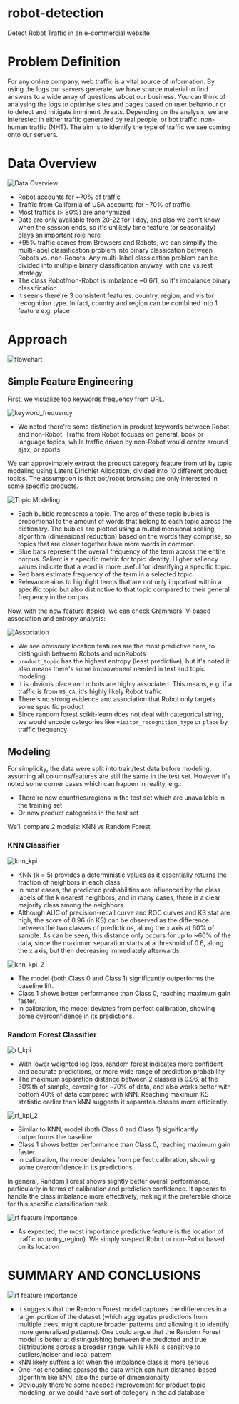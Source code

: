 # robot-detection
Detect Robot Traffic in an e-commercial website

# Problem Definition

For any online company, web traffic is a vital source of information. By using the logs our servers generate, we have source material to find answers to a wide array of questions about our business. You can think of analysing the logs to optimise sites and pages based on user behaviour or to detect and mitigate imminent threats.
Depending on the analysis, we are interested in either traffic generated by real people, or bot traffic: non-human traffic (NHT).
The aim is to identify the type of traffic we see coming onto our servers.

# Data Overview

![Data Overview](./img/data_overview.jpg)

* Robot accounts for ~70% of traffic
* Traffic from California of USA accounts for ~70% of traffic
* Most traffics (> 80%) are anonymized
* Data are only available from 20-22 for 1 day, and also we don't know when the session ends, so it's unlikely time feature (or seasonality) plays an important role here
*  +95% traffic comes from Browsers and Robots, we can simplify the multi-label classification problem into binary classication between Robots vs. non-Robots. Any multi-label classication problem can be divided into multiple binary classification anyway, with one vs.rest strategy
* The class Robot/non-Robot is imbalance ~0.6/1, so it's imbalance binary classification
* It seems there're 3 consistent features: country, region, and visitor recognition type. In fact, country and region can be combined into 1 feature e.g. place

# Approach

![flowchart](./img/flowchart.jpg)

## Simple Feature Engineering

First, we visualize top keywords frequency from URL.

![keyword_frequency](./img/keyword_frequency.png)

* We noted there're some distinction in product keywords between Robot and non-Robot. Traffic from Robot focuses on general, book or language topics, while traffic driven by non-Robot would center around ajax, or sports

We can approximately extract the product category feature from url by topic modeling using Latent Dirichlet Allocation, divided into 10 different product topics. The assumption is that bot/robot browsing are only interested in some specific products.

![Topic Modeling](./img/topic_modeling.png)


* Each bubble represents a topic. The area of these topic bubles is proportional to the amount of words that belong to each topic across the dictionary. The bubles are plotted using a multidimensional scaling algorithm (dimensional reduction) based on the words they comprise, so topics that are closer together have more words in common.
* Blue bars represent the overall frequency of the term across the entire corpus. Salient is a specific metric for topic identity. Higher saliency values indicate that a word is more useful for identifying a specific topic. 
* Red bars estimate frequency of the term in a selected topic
* Relevance aims to highlight terms that are not only important within a specific topic but also distinctive to that topic compared to their general frequency in the corpus.

Now, with the new feature (topic), we can check Crammers' V-based association and entropy analysis:

![Association](./img/crammer_V_heatmap.png)

* We see obvisouly location features are the most predictive here, to distinguish between Robots and nonRobots
* `product_topic` has the highest entropy (least predictive), but it's noted it also means there's some improvement needed in text and topic modeling
* It is obvious place and robots are highly associated. This means, e.g. if a traffic is from `US_CA`, it's highly likely Robot traffic
* There's no strong evidence and association that Robot only targets some specific product
* Since random forest scikit-learn does not deal with categorical string, we would encode categories like `visitor_recognition_type` or `place` by traffic frequency

## Modeling
For simplicity, the data were split into train/test data before modeling, assuming all columns/features are still the same in the test set. However it's noted some corner cases which can happen in reality, e.g.:
* There're new countries/regions in the test set which are unavailable in the training set
* Or new product categories in the test set

We'll compare 2 models: KNN vs Random Forest

### KNN Classifier

![knn_kpi](./img/knn_metrics.png)

* KNN (k = 5) provides a deterministic values as it essentially returns the fraction of neighbors in each class.
* In most cases, the predicted probabilities are influenced by the class labels of the k nearest neighbors, and in many cases, there is a clear majority class among the neighbors.
* Although AUC of precision-recall curve and ROC curves and KS stat are high, the score of 0.96 (in KS) can be observed as the difference between the two classes of predictions, along the x axis at 60% of sample. As can be seen, this distance only occurs for up to ~60% of the data, since the maximum separation starts at a threshold of 0.6, along the x axis, but then decreasing immediately afterwards. 

![knn_kpi_2](./img/knn_metrics_extra.png)

* The model (both Class 0 and Class 1) significantly outperforms the baseline lift.
* Class 1 shows better performance than Class 0, reaching maximum gain faster.
* In calibration, the model deviates from perfect calibration, showing some overconfidence in its predictions.


### Random Forest Classifier

![rf_kpi](./img/rf_metrics.jpg)

* With lower weighted log loss, random forest indicates more confident and accurate predictions, or more wide range of prediction probability
* The maximum separation distance between 2 classes is 0.96, at the 30%th of sample, covering for ~70% of data, and also works better with bottom 40% of data compared with kNN. Reaching maximum KS statistic earlier than kNN suggests it separates classes more efficiently.

![rf_kpi_2](./img/rf_metrics_2.jpg)

* Similar to KNN, model (both Class 0 and Class 1) significantly outperforms the baseline.
* Class 1 shows better performance than Class 0, reaching maximum gain faster.
* In calibration, the model deviates from perfect calibration, showing some overconfidence in its predictions.

In general, Random Forest shows slightly better overall performance, particularly in terms of calibration and prediction confidence. It appears to handle the class imbalance more effectively, making it the preferable choice for this specific classification task.

![rf feature importance](./img/rf_feature_importance.jpg)

* As expected, the most importance predictive feature is the location of traffic (country_region). We simply suspect Robot or non-Robot based on its location

# SUMMARY AND CONCLUSIONS

![rf feature importance](./img/Model_Comparison.png)

* It suggests that the Random Forest model captures the differences in a larger portion of the dataset (which aggregates predictions from multiple trees, might capture broader patterns and allowing it to identify more generalized patterns). One could argue that the Random Forest model is better at distinguishing between the predicted and true distributions across a broader range, while kNN is sensitive to outliers/noiser and local pattern
* kNN likely suffers a lot when the imbalance class is more serious
* One-hot encoding sparsed the data which can hurt distance-based algorithm like kNN, also the curse of dimensionality
* Obviously there're some needed improvement for product topic modeling, or we could have sort of category in the ad database 
